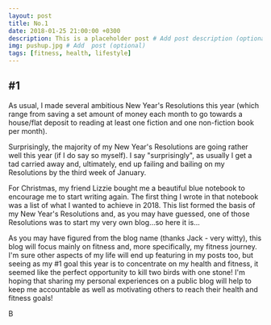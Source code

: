```yaml
---
layout: post
title: No.1
date: 2018-01-25 21:00:00 +0300
description: This is a placeholder post # Add post description (optional)
img: pushup.jpg # Add  post (optional)
tags: [fitness, health, lifestyle]
---
```


## #1

As usual, I made several ambitious New Year's Resolutions this year (which range from saving a set amount of money each month to go towards a house/flat deposit to reading at least one fiction and one non-fiction book per month). 

Surprisingly, the majority of my New Year's Resolutions are going rather well this year (if I do say so myself). I say "surprisingly", as usually I get a tad carried away and, ultimately, end up failing and bailing on my Resolutions by the third week of January. 

For Christmas, my friend Lizzie bought me a beautiful blue notebook to encourage me to start writing again. The first thing I wrote in that notebook was a list of what I wanted to achieve in 2018. This list formed the basis of my New Year's Resolutions and, as you may have guessed, one of those Resolutions was to start my very own blog...so here it is... 

As you may have figured from the blog name (thanks Jack - very witty), this blog will focus mainly on fitness and, more specifically, my fitness journey. I'm sure other aspects of my life will end up featuring in my posts too, but seeing as my #1 goal this year is to concentrate on my health and fitness, it seemed like the perfect opportunity to kill two birds with one stone! I'm hoping that sharing my personal experiences on a public blog will help to keep me accountable as well as motivating others to reach their health and fitness goals! 

B 

